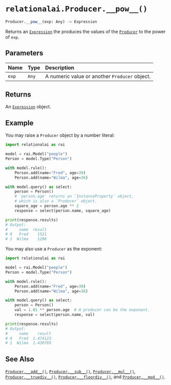 # `relationalai.Producer.__pow__()`

```python
Producer.__pow__(exp: Any) -> Expression
```

Returns an [`Expression`](../Expression.md) the produces the values of the [`Producer`](./README.md) to the power of `exp`.

## Parameters

| Name | Type | Description |
| :--- | :--- | :------ |
| `exp` | `Any` | A numeric value or another `Producer` object. |

## Returns

An [`Expression`](../Expression.md) object.

## Example

You may raise a `Producer` object by a number literal:

```python
import relationalai as rai

model = rai.Model("people")
Person = model.Type("Person")

with model.rule():
    Person.add(name="Fred", age=39)
    Person.add(name="Wilma", age=36)

with model.query() as select:
    person = Person()
    # `person.age` returns an `InstanceProperty` object,
    # which is also a `Producer` object.
    square_age = person.age ** 2
    response = select(person.name, square_age)

print(response.results)
# Output:
#     name  result
# 0   Fred    1521
# 1  Wilma    1296
```

You may also use a `Producer` as the exponent:

```python
import relationalai as rai

model = rai.Model("people")
Person = model.Type("Person")

with model.rule():
    Person.add(name="Fred", age=39)
    Person.add(name="Wilma", age=36)

with model.query() as select:
    person = Person()
    val = 1.01 ** person.age  # A producer can be the exponent.
    response = select(person.name, val)

print(response.results)
# Output:
#     name    result
# 0   Fred  1.474123
# 1  Wilma  1.430769
```

## See Also

[`Producer.__add__()`](./add__.md),
[`Producer.__sub__()`](./sub__.md),
[`Producer.__mul__()`](./mul__.md),
[`Producer.__truediv__()`](./truediv__.md),
[`Producer.__floordiv__()`](./floordiv__.md),
and [`Producer.__mod__()`](./mod__.md).

